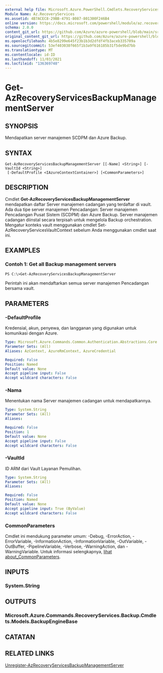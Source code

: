 ```yaml
---
external help file: Microsoft.Azure.PowerShell.Cmdlets.RecoveryServices.Backup.dll-Help.xml
Module Name: Az.RecoveryServices
ms.assetid: 4B7ACEC8-29BB-4791-8087-801300F246B4
online version: https://docs.microsoft.com/powershell/module/az.recoveryservices/get-azrecoveryservicesbackupmanagementserver
schema: 2.0.0
content_git_url: https://github.com/Azure/azure-powershell/blob/main/src/RecoveryServices/RecoveryServices/help/Get-AzRecoveryServicesBackupManagementServer.md
original_content_git_url: https://github.com/Azure/azure-powershell/blob/main/src/RecoveryServices/RecoveryServices/help/Get-AzRecoveryServicesBackupManagementServer.md
ms.openlocfilehash: 4b5e8299e645f23b1b3d2dfdf4fb3aceb335709a
ms.sourcegitcommit: 53ef403038f665f1b3a9f616185b31f5de9bd7bb
ms.translationtype: MT
ms.contentlocale: id-ID
ms.lasthandoff: 11/03/2021
ms.locfileid: "136369748"
---
```

# Get-AzRecoveryServicesBackupManagementServer

## SYNOPSIS
Mendapatkan server manajemen SCDPM dan Azure Backup.

## SYNTAX

```
Get-AzRecoveryServicesBackupManagementServer [[-Name] <String>] [-VaultId <String>]
 [-DefaultProfile <IAzureContextContainer>] [<CommonParameters>]
```

## DESCRIPTION
Cmdlet **Get-AzRecoveryServicesBackupManagementServer** mendapatkan daftar Server manajemen cadangan yang terdaftar di vault.
Ada dua tipe server manajemen Pencadangan: Server manajemen Pencadangan Pusat Sistem (SCDPM) dan Azure Backup.
Server manajemen cadangan diinstal secara terpisah untuk mengelola Backup orchestration.
Mengatur konteks vault menggunakan cmdlet Set-AzRecoveryServicesVaultContext sebelum Anda menggunakan cmdlet saat ini.

## EXAMPLES

### Contoh 1: Get all Backup management servers
```
PS C:\>Get-AzRecoveryServicesBackupManagementServer
```

Perintah ini akan mendaftarkan semua server manajemen Pencadangan bersama vault.

## PARAMETERS

### -DefaultProfile
Kredensial, akun, penyewa, dan langganan yang digunakan untuk komunikasi dengan Azure.

```yaml
Type: Microsoft.Azure.Commands.Common.Authentication.Abstractions.Core.IAzureContextContainer
Parameter Sets: (All)
Aliases: AzContext, AzureRmContext, AzureCredential

Required: False
Position: Named
Default value: None
Accept pipeline input: False
Accept wildcard characters: False
```

### -Nama
Menentukan nama Server manajemen cadangan untuk mendapatkannya.

```yaml
Type: System.String
Parameter Sets: (All)
Aliases:

Required: False
Position: 1
Default value: None
Accept pipeline input: False
Accept wildcard characters: False
```

### -VaultId
ID ARM dari Vault Layanan Pemulihan.

```yaml
Type: System.String
Parameter Sets: (All)
Aliases:

Required: False
Position: Named
Default value: None
Accept pipeline input: True (ByValue)
Accept wildcard characters: False
```

### CommonParameters
Cmdlet ini mendukung parameter umum: -Debug, -ErrorAction, -ErrorVariable, -InformationAction, -InformationVariable, -OutVariable, -OutBuffer, -PipelineVariable, -Verbose, -WarningAction, dan -WarningVariable. Untuk informasi selengkapnya, [lihat about_CommonParameters](http://go.microsoft.com/fwlink/?LinkID=113216).

## INPUTS

### System.String

## OUTPUTS

### Microsoft.Azure.Commands.RecoveryServices.Backup.Cmdlets.Models.BackupEngineBase

## CATATAN

## RELATED LINKS

[Unregister-AzRecoveryServicesBackupManagementServer](./Unregister-AzRecoveryServicesBackupManagementServer.md)



